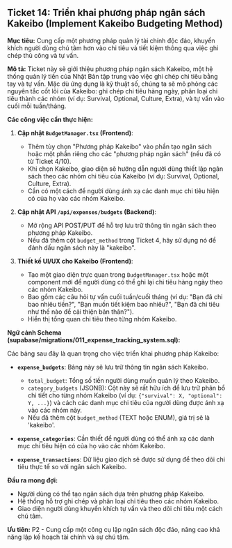 ## Ticket 14: Triển khai phương pháp ngân sách Kakeibo (Implement Kakeibo Budgeting Method)

**Mục tiêu:** Cung cấp một phương pháp quản lý tài chính độc đáo, khuyến khích người dùng chú tâm hơn vào chi tiêu và tiết kiệm thông qua việc ghi chép thủ công và tự vấn.

**Mô tả:**
Ticket này sẽ giới thiệu phương pháp ngân sách Kakeibo, một hệ thống quản lý tiền của Nhật Bản tập trung vào việc ghi chép chi tiêu bằng tay và tự vấn. Mặc dù ứng dụng là kỹ thuật số, chúng ta sẽ mô phỏng các nguyên tắc cốt lõi của Kakeibo: ghi chép chi tiêu hàng ngày, phân loại chi tiêu thành các nhóm (ví dụ: Survival, Optional, Culture, Extra), và tự vấn vào cuối mỗi tuần/tháng.

**Các công việc cần thực hiện:**

1.  **Cập nhật `BudgetManager.tsx` (Frontend)**:
    -   Thêm tùy chọn "Phương pháp Kakeibo" vào phần tạo ngân sách hoặc một phần riêng cho các "phương pháp ngân sách" (nếu đã có từ Ticket 4/10).
    -   Khi chọn Kakeibo, giao diện sẽ hướng dẫn người dùng thiết lập ngân sách theo các nhóm chi tiêu của Kakeibo (ví dụ: Survival, Optional, Culture, Extra).
    -   Cần có một cách để người dùng ánh xạ các danh mục chi tiêu hiện có của họ vào các nhóm Kakeibo.

2.  **Cập nhật API `/api/expenses/budgets` (Backend)**:
    -   Mở rộng API POST/PUT để hỗ trợ lưu trữ thông tin ngân sách theo phương pháp Kakeibo.
    -   Nếu đã thêm cột `budget_method` trong Ticket 4, hãy sử dụng nó để đánh dấu ngân sách này là "kakeibo".

3.  **Thiết kế UI/UX cho Kakeibo (Frontend)**:
    -   Tạo một giao diện trực quan trong `BudgetManager.tsx` hoặc một component mới để người dùng có thể ghi lại chi tiêu hàng ngày theo các nhóm Kakeibo.
    -   Bao gồm các câu hỏi tự vấn cuối tuần/cuối tháng (ví dụ: "Bạn đã chi bao nhiêu tiền?", "Bạn muốn tiết kiệm bao nhiêu?", "Bạn đã chi tiêu như thế nào để cải thiện bản thân?").
    -   Hiển thị tổng quan chi tiêu theo từng nhóm Kakeibo.

**Ngữ cảnh Schema (supabase/migrations/011_expense_tracking_system.sql):**

Các bảng sau đây là quan trọng cho việc triển khai phương pháp Kakeibo:

-   **`expense_budgets`**: Bảng này sẽ lưu trữ thông tin ngân sách Kakeibo.
    -   `total_budget`: Tổng số tiền người dùng muốn quản lý theo Kakeibo.
    -   `category_budgets` (JSONB): Cột này sẽ rất hữu ích để lưu trữ phân bổ chi tiết cho từng nhóm Kakeibo (ví dụ: `{"survival": X, "optional": Y, ...}`) và cách các danh mục chi tiêu của người dùng được ánh xạ vào các nhóm này.
    -   Nếu đã thêm cột `budget_method` (TEXT hoặc ENUM), giá trị sẽ là 'kakeibo'.

-   **`expense_categories`**: Cần thiết để người dùng có thể ánh xạ các danh mục chi tiêu hiện có của họ vào các nhóm Kakeibo.

-   **`expense_transactions`**: Dữ liệu giao dịch sẽ được sử dụng để theo dõi chi tiêu thực tế so với ngân sách Kakeibo.

**Đầu ra mong đợi:**
-   Người dùng có thể tạo ngân sách dựa trên phương pháp Kakeibo.
-   Hệ thống hỗ trợ ghi chép và phân loại chi tiêu theo các nhóm Kakeibo.
-   Giao diện người dùng khuyến khích tự vấn và theo dõi chi tiêu một cách chú tâm.

**Ưu tiên:** P2 - Cung cấp một công cụ lập ngân sách độc đáo, nâng cao khả năng lập kế hoạch tài chính và sự chú tâm.

